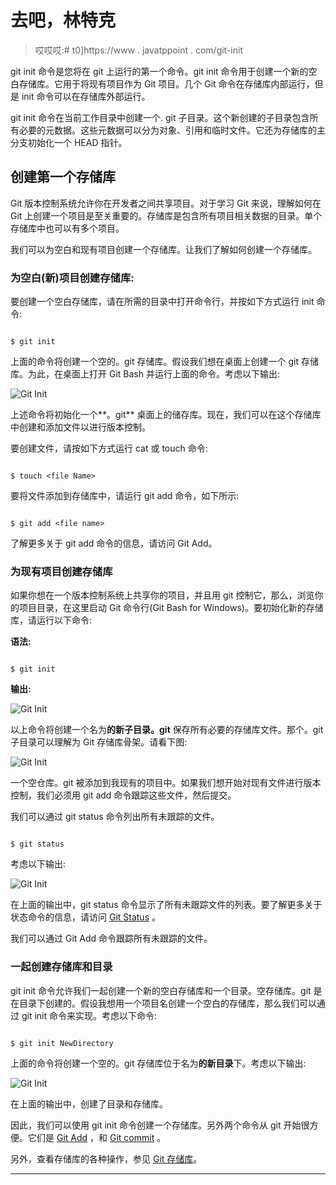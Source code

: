 # 去吧，林特克

> 哎哎哎:# t0]https://www . javatppoint . com/git-init

git init 命令是您将在 git 上运行的第一个命令。git init 命令用于创建一个新的空白存储库。它用于将现有项目作为 Git 项目。几个 Git 命令在存储库内部运行，但是 init 命令可以在存储库外部运行。

git init 命令在当前工作目录中创建一个. git 子目录。这个新创建的子目录包含所有必要的元数据。这些元数据可以分为对象、引用和临时文件。它还为存储库的主分支初始化一个 HEAD 指针。

## 创建第一个存储库

Git 版本控制系统允许你在开发者之间共享项目。对于学习 Git 来说，理解如何在 Git 上创建一个项目是至关重要的。存储库是包含所有项目相关数据的目录。单个存储库中也可以有多个项目。

我们可以为空白和现有项目创建一个存储库。让我们了解如何创建一个存储库。

### 为空白(新)项目创建存储库:

要创建一个空白存储库，请在所需的目录中打开命令行，并按如下方式运行 init 命令:

```

$ git init

```

上面的命令将创建一个空的。git 存储库。假设我们想在桌面上创建一个 git 存储库。为此，在桌面上打开 Git Bash 并运行上面的命令。考虑以下输出:

![Git Init](../Images/bc4255a2c778f5065416db22db86e6b2.png)

上述命令将初始化一个**。git** 桌面上的储存库。现在，我们可以在这个存储库中创建和添加文件以进行版本控制。

要创建文件，请按如下方式运行 cat 或 touch 命令:

```

$ touch <file Name>

```

要将文件添加到存储库中，请运行 git add 命令，如下所示:

```

$ git add <file name>

```

了解更多关于 git add 命令的信息，请访问 Git Add。

### 为现有项目创建存储库

如果你想在一个版本控制系统上共享你的项目，并且用 git 控制它，那么，浏览你的项目目录，在这里启动 Git 命令行(Git Bash for Windows)。要初始化新的存储库，请运行以下命令:

**语法:**

```

$ git init

```

**输出:**

![Git Init](../Images/e50b2e1fc86b6519fdc84834f7f413d8.png)

以上命令将创建一个名为**的新子目录。git** 保存所有必要的存储库文件。那个。git 子目录可以理解为 Git 存储库骨架。请看下图:

![Git Init](../Images/e341844b636522afa8f504cf93b12971.png)

一个空仓库。git 被添加到我现有的项目中。如果我们想开始对现有文件进行版本控制，我们必须用 git add 命令跟踪这些文件，然后提交。

我们可以通过 git status 命令列出所有未跟踪的文件。

```

$ git status  

```

考虑以下输出:

![Git Init](../Images/90241d0a0bae8d6b7f65aee72e81db15.png)

在上面的输出中，git status 命令显示了所有未跟踪文件的列表。要了解更多关于状态命令的信息，请访问 [Git Status](https://www.javatpoint.com/git-status) 。

我们可以通过 Git Add 命令跟踪所有未跟踪的文件。

### 一起创建存储库和目录

git init 命令允许我们一起创建一个新的空白存储库和一个目录。空存储库。git 是在目录下创建的。假设我想用一个项目名创建一个空白的存储库，那么我们可以通过 git init 命令来实现。考虑以下命令:

```

$ git init NewDirectory

```

上面的命令将创建一个空的。git 存储库位于名为**的新目录**下。考虑以下输出:

![Git Init](../Images/69c51e767b3be15a653b644524bc42cd.png)

在上面的输出中，创建了目录和存储库。

因此，我们可以使用 git init 命令创建一个存储库。另外两个命令从 git 开始很方便。它们是 [Git Add](https://www.javatpoint.com/git-add) ，和 [Git commit](https://www.javatpoint.com/git-commit) 。

另外，查看存储库的各种操作，参见 [Git 存储库](https://www.javatpoint.com/git-repository)。

* * *